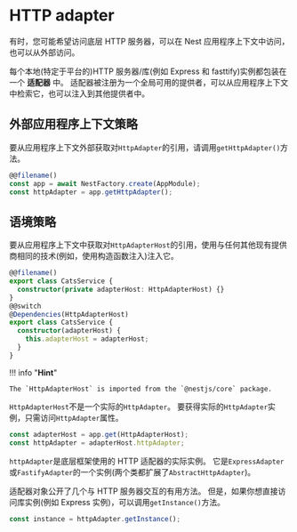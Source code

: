 # HTTP adapter

有时，您可能希望访问底层 HTTP 服务器，可以在 Nest 应用程序上下文中访问，也可以从外部访问。

每个本地(特定于平台的)HTTP 服务器/库(例如 Express 和 fasttify)实例都包装在一个 **适配器** 中。
适配器被注册为一个全局可用的提供者，可以从应用程序上下文中检索它，也可以注入到其他提供者中。

## 外部应用程序上下文策略

要从应用程序上下文外部获取对`HttpAdapter`的引用，请调用`getHttpAdapter()`方法。

```typescript
@@filename()
const app = await NestFactory.create(AppModule);
const httpAdapter = app.getHttpAdapter();
```

## 语境策略

要从应用程序上下文中获取对`HttpAdapterHost`的引用，使用与任何其他现有提供商相同的技术(例如，使用构造函数注入)注入它。

```typescript
@@filename()
export class CatsService {
  constructor(private adapterHost: HttpAdapterHost) {}
}
@@switch
@Dependencies(HttpAdapterHost)
export class CatsService {
  constructor(adapterHost) {
    this.adapterHost = adapterHost;
  }
}
```

!!! info "**Hint**"

    The `HttpAdapterHost` is imported from the `@nestjs/core` package.

`HttpAdapterHost`不是一个实际的`HttpAdapter`。
要获得实际的`HttpAdapter`实例，只需访问`HttpAdapter`属性。

```typescript
const adapterHost = app.get(HttpAdapterHost);
const httpAdapter = adapterHost.httpAdapter;
```

`httpAdapter`是底层框架使用的 HTTP 适配器的实际实例。
它是`ExpressAdapter`或`FastifyAdapter`的一个实例(两个类都扩展了`AbstractHttpAdapter`)。

适配器对象公开了几个与 HTTP 服务器交互的有用方法。
但是，如果你想直接访问库实例(例如 Express 实例)，可以调用`getInstance()`方法。

```typescript
const instance = httpAdapter.getInstance();
```
